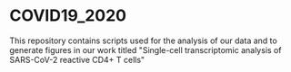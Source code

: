 # COVID19_2020
This repository contains scripts used for the analysis of our data and to generate figures in our work titled "Single-cell transcriptomic analysis of SARS-CoV-2 reactive CD4+ T cells"
